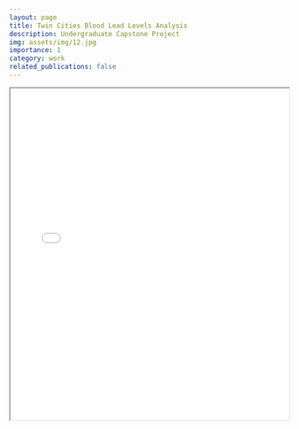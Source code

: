 ```yaml
---
layout: page
title: Twin Cities Blood Lead Levels Analysis
description: Undergraduate Capstone Project
img: assets/img/12.jpg
importance: 1
category: work
related_publications: false
---
```


<iframe src="assets/pdf/CorrelatedData.pdf" width="100%" height="600px"></iframe>

